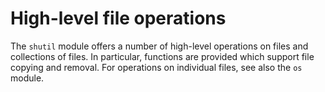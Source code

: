 # High-level file operations

The `shutil` module offers a number of high-level operations on files and collections of files. In particular, functions are provided which support file copying and removal. For operations on individual files, see also the `os` module.
